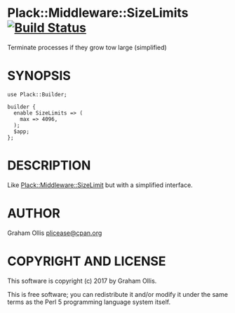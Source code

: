 # Plack::Middleware::SizeLimits [![Build Status](https://secure.travis-ci.org/plicease/Plack-Middleware-SizeLimits.png)](http://travis-ci.org/plicease/Plack-Middleware-SizeLimits)

Terminate processes if they grow tow large (simplified)

# SYNOPSIS

    use Plack::Builder;
    
    builder {
      enable SizeLimits => (
        max => 4096,
      );
      $app;
    };

# DESCRIPTION

Like [Plack::Middleware::SizeLimit](https://metacpan.org/pod/Plack::Middleware::SizeLimit) but with a simplified interface.

# AUTHOR

Graham Ollis <plicease@cpan.org>

# COPYRIGHT AND LICENSE

This software is copyright (c) 2017 by Graham Ollis.

This is free software; you can redistribute it and/or modify it under
the same terms as the Perl 5 programming language system itself.
